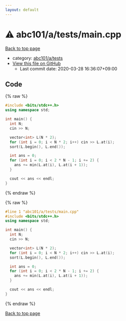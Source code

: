 ```yaml
---
layout: default
---
```


<!-- mathjax config similar to math.stackexchange -->
<script type="text/javascript" async
  src="https://cdnjs.cloudflare.com/ajax/libs/mathjax/2.7.5/MathJax.js?config=TeX-MML-AM_CHTML">
</script>
<script type="text/x-mathjax-config">
  MathJax.Hub.Config({
    TeX: { equationNumbers: { autoNumber: "AMS" }},
    tex2jax: {
      inlineMath: [ ['$','$'] ],
      processEscapes: true
    },
    "HTML-CSS": { matchFontHeight: false },
    displayAlign: "left",
    displayIndent: "2em"
  });
</script>

<script type="text/javascript" src="https://cdnjs.cloudflare.com/ajax/libs/jquery/3.4.1/jquery.min.js"></script>
<script src="https://cdn.jsdelivr.net/npm/jquery-balloon-js@1.1.2/jquery.balloon.min.js" integrity="sha256-ZEYs9VrgAeNuPvs15E39OsyOJaIkXEEt10fzxJ20+2I=" crossorigin="anonymous"></script>
<script type="text/javascript" src="../../../../assets/js/copy-button.js"></script>
<link rel="stylesheet" href="../../../../assets/css/copy-button.css" />


# :warning: abc101/a/tests/main.cpp

<a href="../../../../index.html">Back to top page</a>

* category: <a href="../../../../index.html#0daaa8d0faf82c8b0e2e8bce8bcd854d">abc101/a/tests</a>
* <a href="{{ site.github.repository_url }}/blob/master/abc101/a/tests/main.cpp">View this file on GitHub</a>
    - Last commit date: 2020-03-28 16:36:07+09:00




## Code

<a id="unbundled"></a>
{% raw %}
```cpp
#include <bits/stdc++.h>
using namespace std;

int main() {
  int N;
  cin >> N;

  vector<int> L(N * 2);
  for (int i = 0; i < N * 2; i++) cin >> L.at(i);
  sort(L.begin(), L.end());

  int ans = 0;
  for (int i = 0; i < 2 * N - 1; i += 2) {
    ans += min(L.at(i), L.at(i + 1));
  }

  cout << ans << endl;
}
```
{% endraw %}

<a id="bundled"></a>
{% raw %}
```cpp
#line 1 "abc101/a/tests/main.cpp"
#include <bits/stdc++.h>
using namespace std;

int main() {
  int N;
  cin >> N;

  vector<int> L(N * 2);
  for (int i = 0; i < N * 2; i++) cin >> L.at(i);
  sort(L.begin(), L.end());

  int ans = 0;
  for (int i = 0; i < 2 * N - 1; i += 2) {
    ans += min(L.at(i), L.at(i + 1));
  }

  cout << ans << endl;
}

```
{% endraw %}

<a href="../../../../index.html">Back to top page</a>

